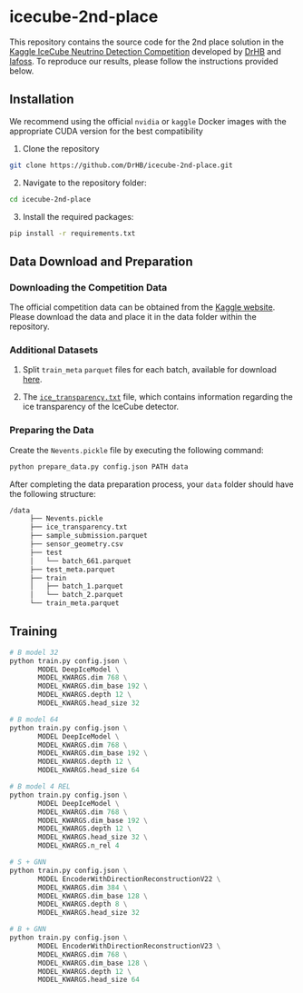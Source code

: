 # icecube-2nd-place 
This repository contains the source code for the 2nd place solution in the [Kaggle IceCube Neutrino Detection Competition](https://www.kaggle.com/competitions/icecube-neutrinos-in-deep-ice) developed by [DrHB](https://www.kaggle.com/drhabib) and [Iafoss](https://www.kaggle.com/iafoss). To reproduce our results, please follow the instructions provided below.

## Installation
We recommend using the official `nvidia` or `kaggle` Docker images with the appropriate CUDA version for the best compatibility

1. Clone the repository
```bash
git clone https://github.com/DrHB/icecube-2nd-place.git
```
2. Navigate to the repository folder:
```bash 
cd icecube-2nd-place
```
3. Install the required packages:
```bash
pip install -r requirements.txt
```

## Data Download and Preparation

### Downloading the Competition Data
The official competition data can be obtained from the [Kaggle website](https://www.kaggle.com/c/icecube-neutrinos-in-deep-ice/data). Please download the data and place it in the data folder within the repository.

### Additional Datasets
1. Split `train_meta` `parquet` files for each batch, available for download [here](https://www.kaggle.com/datasets/solverworld/train-meta-parquet).

2. The [`ice_transparency.txt`](https://www.kaggle.com/datasets/anjum48/icecubetransparency) file, which contains information regarding the ice transparency of the IceCube detector.

### Preparing the Data
Create the `Nevents.pickle` file by executing the following command:
```bash
python prepare_data.py config.json PATH data
```
After completing the data preparation process, your `data` folder should have the following structure:

```bash
/data
     ├── Nevents.pickle
     ├── ice_transparency.txt
     ├── sample_submission.parquet
     ├── sensor_geometry.csv
     ├── test
     │   └── batch_661.parquet
     ├── test_meta.parquet
     ├── train
     │   ├── batch_1.parquet
     │   └── batch_2.parquet
     └── train_meta.parquet
```

## Training
```python
# B model 32
python train.py config.json \
       MODEL DeepIceModel \
       MODEL_KWARGS.dim 768 \
       MODEL_KWARGS.dim_base 192 \
       MODEL_KWARGS.depth 12 \
       MODEL_KWARGS.head_size 32
```

```python
# B model 64
python train.py config.json \
       MODEL DeepIceModel \
       MODEL_KWARGS.dim 768 \
       MODEL_KWARGS.dim_base 192 \
       MODEL_KWARGS.depth 12 \
       MODEL_KWARGS.head_size 64


```

```python
# B model 4 REL
python train.py config.json \
       MODEL DeepIceModel \
       MODEL_KWARGS.dim 768 \
       MODEL_KWARGS.dim_base 192 \
       MODEL_KWARGS.depth 12 \
       MODEL_KWARGS.head_size 32 \
       MODEL_KWARGS.n_rel 4

```

```python
# S + GNN
python train.py config.json \
       MODEL EncoderWithDirectionReconstructionV22 \
       MODEL_KWARGS.dim 384 \
       MODEL_KWARGS.dim_base 128 \
       MODEL_KWARGS.depth 8 \
       MODEL_KWARGS.head_size 32

```

```python
# B + GNN
python train.py config.json \
       MODEL EncoderWithDirectionReconstructionV23 \
       MODEL_KWARGS.dim 768 \
       MODEL_KWARGS.dim_base 128 \
       MODEL_KWARGS.depth 12 \
       MODEL_KWARGS.head_size 64

```
